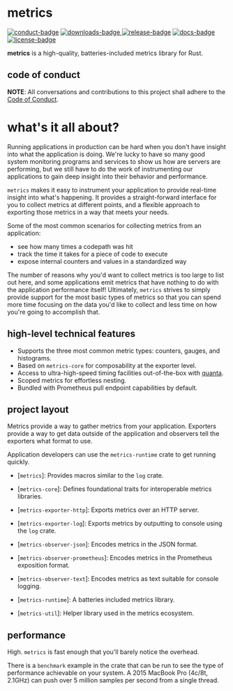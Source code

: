 # metrics

[![conduct-badge][]][conduct] [![downloads-badge][] ![release-badge][]][crate] [![docs-badge][]][docs] [![license-badge][]](#license)

[conduct-badge]: https://img.shields.io/badge/%E2%9D%A4-code%20of%20conduct-blue.svg
[downloads-badge]: https://img.shields.io/crates/d/metrics.svg
[release-badge]: https://img.shields.io/crates/v/metrics.svg
[license-badge]: https://img.shields.io/crates/l/metrics.svg
[docs-badge]: https://docs.rs/metrics/badge.svg
[conduct]: https://github.com/metrics-rs/metrics/blob/master/CODE_OF_CONDUCT.md
[crate]: https://crates.io/crates/metrics
[docs]: https://docs.rs/metrics

__metrics__ is a high-quality, batteries-included metrics library for Rust.

## code of conduct

**NOTE**: All conversations and contributions to this project shall adhere to the [Code of Conduct][conduct].

# what's it all about?

Running applications in production can be hard when you don't have insight into what the application is doing.  We're lucky to have so many good system monitoring programs and services to show us how are servers are performing, but we still have to do the work of instrumenting our applications to gain deep insight into their behavior and performance.

`metrics` makes it easy to instrument your application to provide real-time insight into what's happening.  It provides a straight-forward interface for you to collect metrics at different points, and a flexible approach to exporting those metrics in a way that meets your needs.

Some of the most common scenarios for collecting metrics from an application:
- see how many times a codepath was hit
- track the time it takes for a piece of code to execute
- expose internal counters and values in a standardized way

The number of reasons why you'd want to collect metrics is too large to list out here, and some applications emit metrics that have nothing to do with the application performance itself!  Ultimately, `metrics` strives to simply provide support for the most basic types of metrics so that you can spend more time focusing on the data you'd like to collect and less time on how you're going to accomplish that.

## high-level technical features
- Supports the three most common metric types: counters, gauges, and histograms.
- Based on `metrics-core` for composability at the exporter level.
- Access to ultra-high-speed timing facilities out-of-the-box with [quanta](https://github.com/nuclearfurnace/quanta).
- Scoped metrics for effortless nesting.
- Bundled with Prometheus pull endpoint capabilities by default.

## project layout

Metrics provide a way to gather metrics from your application. Exporters provide a way to get data outside of the application and observers tell the exporters what format to use.

Application developers can use the `metrics-runtime` crate to get running quickly.

* [`metrics`]: Provides macros similar to the `log` crate.

* [`metrics-core`]: Defines foundational traits for interoperable metrics libraries.

* [`metrics-exporter-http`]: Exports metrics over an HTTP server.

* [`metrics-exporter-log`]: Exports metrics by outputting to console using the `log` crate.

* [`metrics-observer-json`]: Encodes metrics in the JSON format.

* [`metrics-observer-prometheus`]: Encodes metrics in the Prometheus exposition format.

* [`metrics-observer-text`]: Encodes metrics as text suitable for console logging.

* [`metrics-runtime`]: A batteries included metrics library.

* [`metrics-util`]: Helper library used in the metrics ecosystem.

## performance

High. `metrics` is fast enough that you'll barely notice the overhead.

There is a `benchmark` example in the crate that can be run to see the type of performance achievable on your system.  A 2015 MacBook Pro (4c/8t, 2.1GHz) can push over 5 million samples per second from a single thread.
